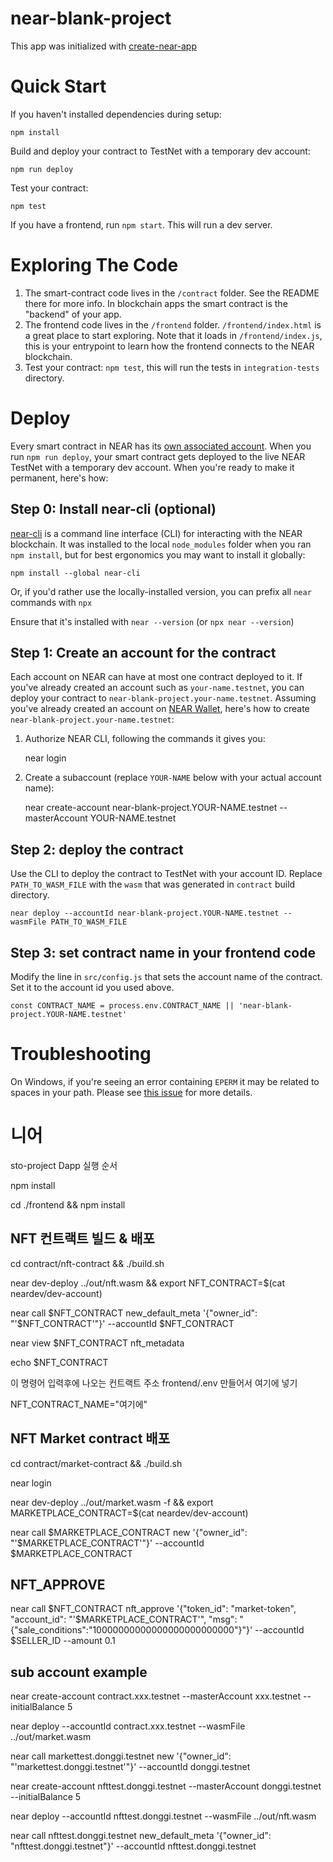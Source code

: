 # near-blank-project

This app was initialized with [create-near-app]

# Quick Start

If you haven't installed dependencies during setup:

    npm install

Build and deploy your contract to TestNet with a temporary dev account:

    npm run deploy

Test your contract:

    npm test

If you have a frontend, run `npm start`. This will run a dev server.

# Exploring The Code

1. The smart-contract code lives in the `/contract` folder. See the README there for
   more info. In blockchain apps the smart contract is the "backend" of your app.
2. The frontend code lives in the `/frontend` folder. `/frontend/index.html` is a great
   place to start exploring. Note that it loads in `/frontend/index.js`,
   this is your entrypoint to learn how the frontend connects to the NEAR blockchain.
3. Test your contract: `npm test`, this will run the tests in `integration-tests` directory.

# Deploy

Every smart contract in NEAR has its [own associated account][near accounts].
When you run `npm run deploy`, your smart contract gets deployed to the live NEAR TestNet with a temporary dev account.
When you're ready to make it permanent, here's how:

## Step 0: Install near-cli (optional)

[near-cli] is a command line interface (CLI) for interacting with the NEAR blockchain. It was installed to the local `node_modules` folder when you ran `npm install`, but for best ergonomics you may want to install it globally:

    npm install --global near-cli

Or, if you'd rather use the locally-installed version, you can prefix all `near` commands with `npx`

Ensure that it's installed with `near --version` (or `npx near --version`)

## Step 1: Create an account for the contract

Each account on NEAR can have at most one contract deployed to it. If you've already created an account such as `your-name.testnet`, you can deploy your contract to `near-blank-project.your-name.testnet`. Assuming you've already created an account on [NEAR Wallet], here's how to create `near-blank-project.your-name.testnet`:

1. Authorize NEAR CLI, following the commands it gives you:

   near login

2. Create a subaccount (replace `YOUR-NAME` below with your actual account name):

   near create-account near-blank-project.YOUR-NAME.testnet --masterAccount YOUR-NAME.testnet

## Step 2: deploy the contract

Use the CLI to deploy the contract to TestNet with your account ID.
Replace `PATH_TO_WASM_FILE` with the `wasm` that was generated in `contract` build directory.

    near deploy --accountId near-blank-project.YOUR-NAME.testnet --wasmFile PATH_TO_WASM_FILE

## Step 3: set contract name in your frontend code

Modify the line in `src/config.js` that sets the account name of the contract. Set it to the account id you used above.

    const CONTRACT_NAME = process.env.CONTRACT_NAME || 'near-blank-project.YOUR-NAME.testnet'

# Troubleshooting

On Windows, if you're seeing an error containing `EPERM` it may be related to spaces in your path. Please see [this issue](https://github.com/zkat/npx/issues/209) for more details.

[create-near-app]: https://github.com/near/create-near-app
[node.js]: https://nodejs.org/en/download/package-manager/
[jest]: https://jestjs.io/
[near accounts]: https://docs.near.org/concepts/basics/account
[near wallet]: https://wallet.testnet.near.org/
[near-cli]: https://github.com/near/near-cli
[gh-pages]: https://github.com/tschaub/gh-pages

# 니어

sto-project
Dapp
실행 순서

npm install

cd ./frontend && npm install

## NFT 컨트랙트 빌드 & 배포

cd contract/nft-contract && ./build.sh

near dev-deploy ../out/nft.wasm && export NFT_CONTRACT=$(cat neardev/dev-account)

near call $NFT_CONTRACT new_default_meta '{"owner_id": "'$NFT_CONTRACT'"}' --accountId $NFT_CONTRACT

near view $NFT_CONTRACT nft_metadata

<!-- near login

near deploy --accountId near-blank-project.YOUR-NAME.testnet --wasmFile PATH_TO_WASM_FILE -->

echo $NFT_CONTRACT

이 명령어 입력후에 나오는 컨트랙트 주소 frontend/.env 만들어서 여기에 넣기

NFT_CONTRACT_NAME="여기에"

## NFT Market contract 배포

cd contract/market-contract && ./build.sh

near login

near dev-deploy ../out/market.wasm -f && export MARKETPLACE_CONTRACT=$(cat neardev/dev-account)

near call $MARKETPLACE_CONTRACT new '{"owner_id": "'$MARKETPLACE_CONTRACT'"}' --accountId $MARKETPLACE_CONTRACT

## NFT_APPROVE

near call $NFT_CONTRACT nft_approve '{"token_id": "market-token", "account_id": "'$MARKETPLACE_CONTRACT'", "msg": "{\"sale_conditions\":\"10000000000000000000000000\"}"}' --accountId $SELLER_ID --amount 0.1

## sub account example

near create-account contract.xxx.testnet --masterAccount xxx.testnet --initialBalance 5

near deploy --accountId contract.xxx.testnet --wasmFile ../out/market.wasm

near call markettest.donggi.testnet new '{"owner_id": "'markettest.donggi.testnet'"}' --accountId donggi.testnet

near create-account nfttest.donggi.testnet --masterAccount donggi.testnet --initialBalance 5

near deploy --accountId nfttest.donggi.testnet --wasmFile ../out/nft.wasm

near call nfttest.donggi.testnet new_default_meta '{"owner_id": "nfttest.donggi.testnet"}' --accountId nfttest.donggi.testnet
